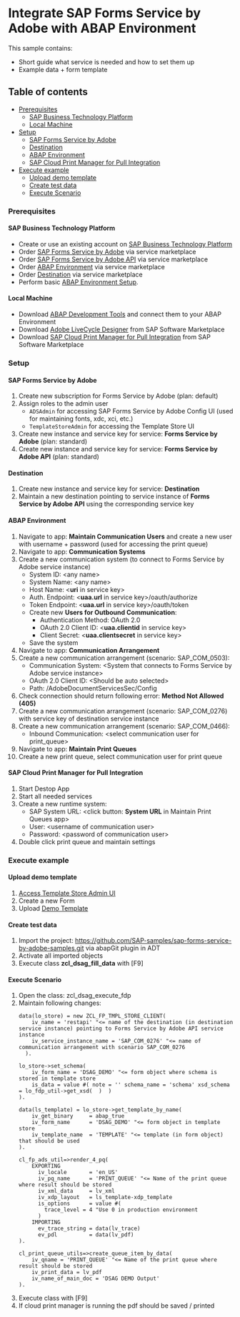 # Integrate SAP Forms Service by Adobe with ABAP Environment

This sample contains:
- Short guide what service is needed and how to set them up
- Example data + form template

## Table of contents

- [Prerequisites](#prerequisites)
  * [SAP Business Technology Platform](#sap-business-technology-platform)
  * [Local Machine](#local-machine)
- [Setup](#setup)
  * [SAP Forms Service by Adobe](#sap-forms-service-by-adobe)
  * [Destination](#destination)
  * [ABAP Environment](#abap-environment)
  * [SAP Cloud Print Manager for Pull Integration](#sap-cloud-print-manager-for-pull-integration)
- [Execute example](#execute-example)
  * [Upload demo template](#upload-demo-template)
  * [Create test data](#create-test-data)
  * [Execute Scenario](#execute-scenario)

### Prerequisites
#### SAP Business Technology Platform
- Create or use an existing account on [SAP Business Technology Platform](https://www.sap.com/germany/products/business-technology-platform.html)
- Order [SAP Forms Service by Adobe](https://discovery-center.cloud.sap/serviceCatalog/forms-service-by-adobe?region=all) via service marketplace
- Order [SAP Forms Service by Adobe API](https://discovery-center.cloud.sap/serviceCatalog/forms-service-by-adobe?region=all) via service marketplace
- Order [ABAP Environment](https://discovery-center.cloud.sap/serviceCatalog/abap-environment?region=all) via service marketplace
- Order [Destination](https://discovery-center.cloud.sap/serviceCatalog/destination?service_plan=lite&region=all&licenseModel=cpea) via service marketplace
- Perform basic [ABAP Environment Setup](https://help.sap.com/docs/BTP/65de2977205c403bbc107264b8eccf4b/a999fac2a578468ea0e4e320c82145ce.html).

#### Local Machine
- Download [ABAP Development Tools](https://tools.hana.ondemand.com/#abap) and connect them to your ABAP Environment
- Download [Adobe LiveCycle Designer](https://launchpad.support.sap.com/#/softwarecenter/template/products/_APP=00200682500000001943&_EVENT=NEXT&HEADER=Y&FUNCTIONBAR=Y&EVENT=TREE&NE=NAVIGATE&ENR=73554900100800002751&V=MAINT&TA=ACTUAL/ADOBE%20LIVECYCLE%20DESIGNER) from SAP Software Marketplace
- Download [SAP Cloud Print Manager for Pull Integration](https://launchpad.support.sap.com/#/softwarecenter/template/products/%20_APP=00200682500000001943&_EVENT=DISPHIER&HEADER=Y&FUNCTIONBAR=N&EVENT=TREE&NE=NAVIGATE&ENR=73555000100100001346&V=MAINT&TA=ACTUAL&PAGE=SEARCH/SAP%20CLOUD%20PRINT%20MANAGER) from SAP Software Marketplace

### Setup
#### SAP Forms Service by Adobe
1. Create new subscription for Forms Service by Adobe (plan: default)
2. Assign roles to the admin user
    - `ADSAdmin` for accessing SAP Forms Service by Adobe Config UI (used for maintaining fonts, xdc, xci, etc.)
    - `TemplateStoreAdmin` for accessing the Template Store UI
3. Create new instance and service key for service: **Forms Service by Adobe** (plan: standard)
4. Create new instance and service key for service: **Forms Service by Adobe API** (plan: standard)

#### Destination
1. Create new instance and service key for service: **Destination**
2. Maintain a new destination pointing to service instance of **Forms Service by Adobe API** using the corresponding service key

#### ABAP Environment
1. Navigate to app: **Maintain Communication Users** and create a new user with username + password (used for accessing the print queue)
2. Navigate to app: **Communication Systems**
3. Create a new communication system (to connect to Forms Service by Adobe service instance)
    - System ID: \<any name\>
    - System Name: \<any name\>
    - Host Name: \<**uri** in service key\>
    - Auth. Endpoint: \<**uaa.url** in service key>/oauth/authorize
    - Token Endpoint: \<**uaa.url** in service key>/oauth/token
    - Create new **Users for Outbound Communication**:
        - Authentication Method: OAuth 2.0
        - OAuth 2.0 Client ID: \<**uaa.clientid** in service key\>
        - Client Secret: \<**uaa.clientsecret** in service key\>
    - Save the system
4. Navigate to app: **Communication Arrangement**
5. Create a new communication arrangement (scenario: SAP_COM_0503):
    - Communication System: \<System that connects to Forms Service by Adobe service instance\>
    - OAuth 2.0 Client ID: \<Should be auto selected\>
    - Path: /AdobeDocumentServicesSec/Config
6. Check connection should return following error: **Method Not Allowed (405)**
7. Create a new communication arrangement (scenario: SAP_COM_0276) with service key of destination service instance
8. Create a new communication arrangement (scenario: SAP_COM_0466):
    - Inbound Communication: \<select communication user for print_queue\>
9. Navigate to app: **Maintain Print Queues**
10. Create a new print queue, select communication user for print queue
    
#### SAP Cloud Print Manager for Pull Integration
1. Start Destop App
2. Start all needed services
3. Create a new runtime system:
    - SAP System URL: \<click button: **System URL** in Maintain Print Queues app\>
    - User: \<username of communication user\>
    - Password: \<password of communication user\>
4. Double click print queue and maintain settings

### Execute example

#### Upload demo template
1. [Access Template Store Admin UI](https://help.sap.com/docs/CP_FORMS_BY_ADOBE/dcbea777ceb3411cb10500a1a392273e/1069ce905dda4481a89f13a8b6c20ac1.html/#result)
2. Create a new Form
3. Upload [Demo Template](https://github.com/SAP-samples/sap-forms-service-by-adobe-samples/blob/main/abap/Form.xdp)

#### Create test data

1. Import the project: https://github.com/SAP-samples/sap-forms-service-by-adobe-samples.git via abapGit plugin in ADT
2. Activate all imported objects
3. Execute class **zcl_dsag_fill_data** with \[F9\]

#### Execute Scenario

1. Open the class: zcl_dsag_execute_fdp
2. Maintain following changes: 
    ```abap
    data(lo_store) = new ZCL_FP_TMPL_STORE_CLIENT(
        iv_name = 'restapi' "<= name of the destination (in destination service instance) pointing to Forms Service by Adobe API service instance
        iv_service_instance_name = 'SAP_COM_0276' "<= name of communication arrangement with scenario SAP_COM_0276
      ).
    ```
    ```abap
    lo_store->set_schema(
        iv_form_name = 'DSAG_DEMO' "<= form object where schema is stored in template store
        is_data = value #( note = '' schema_name = 'schema' xsd_schema = lo_fdp_util->get_xsd(  )  )
    ).
    ```
    ```abap
    data(ls_template) = lo_store->get_template_by_name(
        iv_get_binary     = abap_true
        iv_form_name      = 'DSAG_DEMO' "<= form object in template store
        iv_template_name  = 'TEMPLATE' "<= template (in form object) that should be used
    ).
    ```
    ```abap
    cl_fp_ads_util=>render_4_pq(
        EXPORTING
          iv_locale       = 'en_US'
          iv_pq_name      = 'PRINT_QUEUE' "<= Name of the print queue where result should be stored
          iv_xml_data     = lv_xml
          iv_xdp_layout   = ls_template-xdp_template
          is_options      = value #(
            trace_level = 4 "Use 0 in production environment
          )
        IMPORTING
          ev_trace_string = data(lv_trace)
          ev_pdl          = data(lv_pdf)
    ).
    ```
    ```abap
    cl_print_queue_utils=>create_queue_item_by_data(
        iv_qname = 'PRINT_QUEUE' "<= Name of the print queue where result should be stored
        iv_print_data = lv_pdf
        iv_name_of_main_doc = 'DSAG DEMO Output'
    ).    
    ```
3. Execute class with \[F9\]
4. If cloud print manager is running the pdf should be saved / printed
